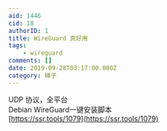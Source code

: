 ```yaml
---
aid: 1446
cid: 18
authorID: 1
title: WireGuard 真好用
tags:
    - wireguard
comments: []
date: 2019-09-28T03:17:00.000Z
category: 梯子
---
```


UDP 协议，全平台  
Debian WireGuard一键安装脚本  
[https://ssr.tools/1079](https://ssr.tools/1079)
